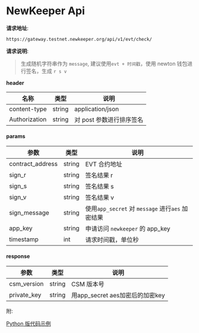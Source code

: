 # NewKeeper Api 



**请求地址**:

 `https://gateway.testnet.newkeeper.org/api/v1/evt/check/`



**请求说明**:

> 生成随机字符串作为  `message`,   建议使用`evt + 时间戳`，使用 newton 钱包进行签名，生成 `r s v` 



**header** 

| 名称          | 类型   | 说明                     |
| ------------- | ------ | ------------------------ |
| content-type  | string | application/json         |
| Authorization | string | 对 post 参数进行排序签名 |

#### params

| 参数             | 类型   | 说明                                             |
| ---------------- | ------ | ------------------------------------------------ |
| contract_address | string | EVT 合约地址                                     |
| sign_r           | string | 签名结果 r                                       |
| sign_s           | string | 签名结果 s                                       |
| sign_v           | string | 签名结果 v                                       |
| sign_message     | string | 使用`app_secret` 对 `message` 进行`aes` 加密结果 |
| app_key          | string | 申请访问 `newkeeper` 的 app_key                  |
| timestamp        | int    | 请求时间戳，单位秒                               |

#### response

| 参数        | 类型   | 说明                            |
| ----------- | ------ | ------------------------------- |
| csm_version | string | CSM 版本号                      |
| private_key | string | 用app_secret aes加密后的加密key |





附:

[Python 版代码示例](https://gitlab.weinvent.org/wave/business/wave-websites/evt-integration-newkeeper)